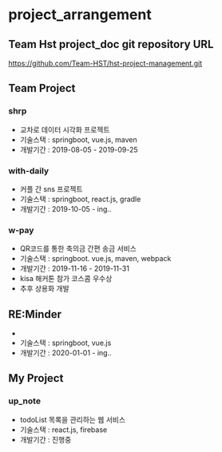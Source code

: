 # project_arrangement

## Team Hst project_doc git repository URL   
https://github.com/Team-HST/hst-project-management.git

## Team Project
### shrp
- 교차로 데이터 시각화 프로젝트
- 기술스택 : springboot, vue.js, maven
- 개발기간 : 2019-08-05 - 2019-09-25
  
### with-daily
- 커플 간 sns 프로젝트
- 기술스택 : springboot, react.js, gradle
- 개발기간 : 2019-10-05 - ing..

### w-pay
- QR코드를 통한 축의금 간편 송금 서비스
- 기술스택 : springboot. vue.js, maven, webpack
- 개발기간 : 2019-11-16 - 2019-11-31
- kisa 해커톤 참가 코스콤 우수상
- 추후 상용화 개발

## RE:Minder
- 
- 기술스택 : springboot, vue.js
- 개발기간 : 2020-01-01 - ing..

## My Project

### up_note
- todoList 목록을 관리하는 웹 서비스
- 기술스택 : react.js, firebase
- 개발기간 : 진행중

